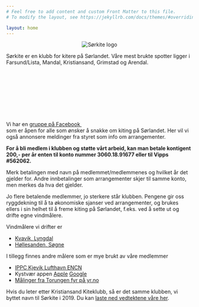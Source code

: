 ```yaml
---
# Feel free to add content and custom Front Matter to this file.
# To modify the layout, see https://jekyllrb.com/docs/themes/#overriding-theme-defaults

layout: home
---
```


<p align="center">
  <img alt="Sørkite logo" src="/assets/img/sørkite_logo.png" />
</p>

Sørkite er en klubb for kitere på Sørlandet. Våre mest brukte spotter
ligger i Farsund/Lista, Mandal, Kristiansand, Grimstad og Arendal.

Vi har en [gruppe på Facebook <svg class="svg-icon"><use xlink:href="{{ '/assets/minima-social-icons.svg#facebook' | relative_url }}"></use></svg> ](https://www.facebook.com/groups/krskite) som er
åpen for alle som ønsker å snakke om kiting på Sørlandet. Her vil vi også
annonsere meldinger fra styret som info om arrangementer.

**For å bli medlem i klubben og støtte vårt arbeid, kan man betale kontigent
200,- per år enten til konto nummer 3060.18.91677 eller til Vipps #562062.**

Merk betalingen med navn på medlemmet/medlemmenes og hvilket år det gjelder for.
Andre innbetalinger som arrangementer skjer til samme konto, men merkes da hva
det gjelder.

Jo flere betalende medlemmer, jo sterkere står klubben. Pengene gir oss
ryggdekning til å ta økonomiske sjanser ved arrangementer, og brukes ellers i
sin helhet til å freme kiting på Sørlandet, f.eks. ved å sette ut og drifte
egne vindmålere.

Vindmålere vi drifter er

- [Kvavik, Lyngdal](https://holfuy.com/en/weather/1058)
- [Høllesanden, Søgne](https://holfuy.com/en/weather/1057)

I tillegg finnes andre målere som er mye brukt av våre medlemmer

- [IPPC Kjevik Lufthavn ENCN](https://www.ippc.no/ippc/index.jsp)
- Kystvær appen [Apple](https://apps.apple.com/no/app/kystv%C3%A6r-kystverket/id698101935?ign-mpt=uo%3D4) [Google](https://play.google.com/store/apps/details?id=no.scanmatic.kystverketapp)
- [Målinger fra Torungen fyr på yr.no](https://www.yr.no/nb/v%C3%A6rvarsel/daglig-tabell/1-7578/Norge/Agder/Arendal/Torungen)


Hvis du leter etter Kristiansand Kiteklubb, så er det samme klubben,  vi byttet
navn til Sørkite i 2019. Du kan [laste ned vedtektene våre
her](/assets/pdf/krskite-vedtekter.pdf).




